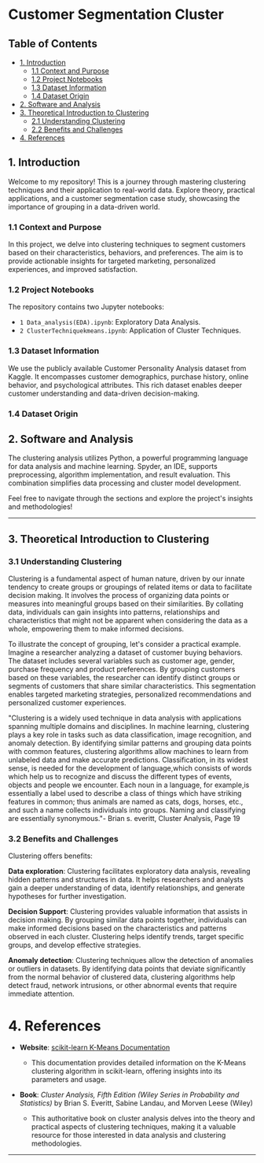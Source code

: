 # Customer Segmentation Cluster

## Table of Contents

- [1. Introduction](#1-introduction)
  - [1.1 Context and Purpose](#11-context-and-purpose)
  - [1.2 Project Notebooks](#12-project-notebooks)
  - [1.3 Dataset Information](#13-dataset-information)
  - [1.4 Dataset Origin](#14-dataset-origin)
- [2. Software and Analysis](#2-software-and-analysis)
- [3. Theoretical Introduction to Clustering](#3-theoretical-introduction-to-clustering)
  - [2.1 Understanding Clustering](#31-understanding-clustering)
  - [2.2 Benefits and Challenges](#32-benefits-and-challenges)
- [4. References](#4-References)



## 1. Introduction

Welcome to my repository! This is a journey through mastering clustering techniques and their application to real-world data. Explore theory, practical applications, and a customer segmentation case study, showcasing the importance of grouping in a data-driven world.

### 1.1 Context and Purpose

In this project, we delve into clustering techniques to segment customers based on their characteristics, behaviors, and preferences. The aim is to provide actionable insights for targeted marketing, personalized experiences, and improved satisfaction.

### 1.2 Project Notebooks

The repository contains two Jupyter notebooks:
- `1 Data_analysis(EDA).ipynb`: Exploratory Data Analysis.
- `2 ClusterTechniquekmeans.ipynb`: Application of Cluster Techniques.

### 1.3 Dataset Information

We use the publicly available Customer Personality Analysis dataset from Kaggle. It encompasses customer demographics, purchase history, online behavior, and psychological attributes. This rich dataset enables deeper customer understanding and data-driven decision-making.

### 1.4 Dataset Origin

## 2. Software and Analysis

The clustering analysis utilizes Python, a powerful programming language for data analysis and machine learning. Spyder, an IDE, supports preprocessing, algorithm implementation, and result evaluation. This combination simplifies data processing and cluster model development.

Feel free to navigate through the sections and explore the project's insights and methodologies!

---

## 3. Theoretical Introduction to Clustering

### 3.1 Understanding Clustering

Clustering is a fundamental aspect of human nature, driven by our innate tendency to create groups or groupings of related items or data to facilitate decision making. It involves the process of organizing data points or measures into meaningful groups based on their similarities. By collating data, individuals can gain insights into patterns, relationships and characteristics that might not be apparent when considering the data as a whole, empowering them to make informed decisions.

To illustrate the concept of grouping, let's consider a practical example. Imagine a researcher analyzing a dataset of customer buying behaviors. The dataset includes several variables such as customer age, gender, purchase frequency and product preferences. By grouping customers based on these variables, the researcher can identify distinct groups or segments of customers that share similar characteristics. This segmentation enables targeted marketing strategies, personalized recommendations and personalized customer experiences.

"Clustering is a widely used technique in data analysis with applications spanning multiple domains and disciplines. In machine learning, clustering plays a key role in tasks such as data classification, image recognition, and anomaly detection. By identifying similar patterns and grouping data points with common features, clustering algorithms allow machines to learn from unlabeled data and make accurate predictions. Classification, in its widest sense, is needed for the development of language,which consists of words which help us to recognize and discuss the different types of events, objects and people we encounter. Each noun in a language, for example,is essentially a label used to describe a class of things which have striking features in common; thus animals are named as cats, dogs, horses, etc., and such a name collects individuals into groups. Naming and classifying are essentially synonymous."- Brian s. everitt, Cluster Analysis, Page 19

### 3.2 Benefits and Challenges

Clustering offers benefits:

**Data exploration**: Clustering facilitates exploratory data analysis, revealing hidden patterns and structures in data. It helps researchers and analysts gain a deeper understanding of data, identify relationships, and generate hypotheses for further investigation.

**Decision Support**: Clustering provides valuable information that assists in decision making. By grouping similar data points together, individuals can make informed decisions based on the characteristics and patterns observed in each cluster. Clustering helps identify trends, target specific groups, and develop effective strategies.

**Anomaly detection**: Clustering techniques allow the detection of anomalies or outliers in datasets. By identifying data points that deviate significantly from the normal behavior of clustered data, clustering algorithms help detect fraud, network intrusions, or other abnormal events that require immediate attention.

# 4. References

- **Website**: [scikit-learn K-Means Documentation](https://scikit-learn.org/stable/modules/generated/sklearn.cluster.KMeans.html)
  - This documentation provides detailed information on the K-Means clustering algorithm in scikit-learn, offering insights into its parameters and usage.

- **Book**: *Cluster Analysis, Fifth Edition (Wiley Series in Probability and Statistics)* by Brian S. Everitt, Sabine Landau, and Morven Leese (Wiley)
  - This authoritative book on cluster analysis delves into the theory and practical aspects of clustering techniques, making it a valuable resource for those interested in data analysis and clustering methodologies.

---


